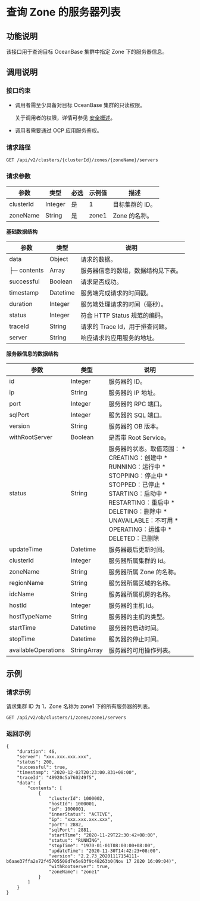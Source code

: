 查询 Zone 的服务器列表 
===================================



功能说明 
-------------------------

该接口用于查询目标 OceanBase 集群中指定 Zone 下的服务器信息。

调用说明 
-------------------------

### 接口约束 

* 调用者需至少具备对目标 OceanBase 集群的只读权限。

  关于调用者的权限，详情可参见 [安全概述](../../3.ob-cloud-platform/3.userguide-features/7.system-management-features/3.security-overview.md)。
  

* 调用者需要通过 OCP 应用服务鉴权。

  




### 请求路径 

`GET /api/v2/clusters/{clusterId}/zones/{zoneName}/servers`

### 请求参数 



|    参数     |   类型    | 必选 |  示例值  |    描述     |
|-----------|---------|----|-------|-----------|
| clusterId | Integer | 是  | 1     | 目标集群的 ID。 |
| zoneName  | String  | 是  | zone1 | Zone 的名称。 |



**基础数据结构** 


|     参数      |    类型    |          说明           |
|-------------|----------|-----------------------|
| data        | Object   | 请求的数据。                |
| ├─ contents | Array    | 服务器信息的数组，数据结构见下表。     |
| successful  | Boolean  | 请求是否成功。               |
| timestamp   | Datetime | 服务端完成请求的时间戳。          |
| duration    | Integer  | 服务端处理请求的时间（毫秒）。       |
| status      | Integer  | 符合 HTTP Status 规范的编码。 |
| traceId     | String   | 请求的 Trace Id，用于排查问题。  |
| server      | String   | 响应请求的应用服务的地址。         |



**服务器信息的数据结构** 


|         参数          |     类型      |                                                                                                                                                                                                                                                                                  说明                                                                                                                                                                                                                                                                                   |
|---------------------|-------------|-----------------------------------------------------------------------------------------------------------------------------------------------------------------------------------------------------------------------------------------------------------------------------------------------------------------------------------------------------------------------------------------------------------------------------------------------------------------------------------------------------------------------------------------------------------------------|
| id                  | Integer     | 服务器的 ID。                                                                                                                                                                                                                                                                                                                                                                                                                                                                                                                                                              |
| ip                  | String      | 服务器的 IP 地址。                                                                                                                                                                                                                                                                                                                                                                                                                                                                                                                                                           |
| port                | Integer     | 服务器的 RPC 端口。                                                                                                                                                                                                                                                                                                                                                                                                                                                                                                                                                          |
| sqlPort             | Integer     | 服务器的 SQL 端口。                                                                                                                                                                                                                                                                                                                                                                                                                                                                                                                                                          |
| version             | String      | 服务器的 OB 版本。                                                                                                                                                                                                                                                                                                                                                                                                                                                                                                                                                           |
| withRootServer      | Boolean     | 是否带 Root Service。                                                                                                                                                                                                                                                                                                                                                                                                                                                                                                                                                     |
| status              | String      | 服务器的状态。取值范围： * CREATING：创建中   * RUNNING：运行中   * STOPPING：停止中   * STOPPED：已停止   * STARTING：启动中   * RESTARTING：重启中   * DELETING：删除中   * UNAVAILABLE：不可用   * OPERATING：运维中   * DELETED：已删除    |
| updateTime          | Datetime    | 服务器最后更新时间。                                                                                                                                                                                                                                                                                                                                                                                                                                                                                                                                                            |
| clusterId           | Integer     | 服务器所属集群的 Id。                                                                                                                                                                                                                                                                                                                                                                                                                                                                                                                                                          |
| zoneName            | String      | 服务器所属 Zone 的名称。                                                                                                                                                                                                                                                                                                                                                                                                                                                                                                                                                       |
| regionName          | String      | 服务器所属区域的名称。                                                                                                                                                                                                                                                                                                                                                                                                                                                                                                                                                           |
| idcName             | String      | 服务器所属机房的名称。                                                                                                                                                                                                                                                                                                                                                                                                                                                                                                                                                           |
| hostId              | Integer     | 服务器的主机 Id。                                                                                                                                                                                                                                                                                                                                                                                                                                                                                                                                                            |
| hostTypeName        | String      | 服务器的主机的类型。                                                                                                                                                                                                                                                                                                                                                                                                                                                                                                                                                            |
| startTime           | Datetime    | 服务器的启动时间。                                                                                                                                                                                                                                                                                                                                                                                                                                                                                                                                                             |
| stopTime            | Datetime    | 服务器的停止时间。                                                                                                                                                                                                                                                                                                                                                                                                                                                                                                                                                             |
| availableOperations | StringArray | 服务器的可用操作列表。                                                                                                                                                                                                                                                                                                                                                                                                                                                                                                                                                           |



**示例** 
---------------------------

### 请求示例 

请求集群 ID 为 1，Zone 名称为 zone1 下的所有服务器的列表。

`GET /api/v2/ob/clusters/1/zones/zone1/servers`

### 返回示例 

```unknow
{
    "duration": 46,
    "server": "xxx.xxx.xxx.xxx",
    "status": 200,
    "successful": true,
    "timestamp": "2020-12-02T20:23:00.831+08:00",
    "traceId": "48920c5a760249f5",
    "data": {
        "contents": [
            {
                "clusterId": 1000002,
                "hostId": 1000001,
                "id": 1000001,
                "innerStatus": "ACTIVE",
                "ip": "xxx.xxx.xxx.xxx",
                "port": 2882,
                "sqlPort": 2881,
                "startTime": "2020-11-29T22:30:42+08:00",
                "status": "RUNNING",
                "stopTime": "1970-01-01T08:00:00+08:00",
                "updateTime": "2020-11-30T14:42:23+08:00",
                "version": "2.2.73_20201117154111-b6aae37ffa2e72f45705508d7e5e93f9c48263b0(Nov 17 2020 16:09:04)",
                "withRootserver": true,
                "zoneName": "zone1"
            }
        ]
    }
}
```


